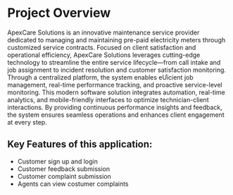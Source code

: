 # Project Overview 
ApexCare Solutions is an innovative maintenance service provider dedicated
to managing and maintaining pre-paid electricity meters through customized service contracts. Focused
on client satisfaction and operational efficiency, ApexCare Solutions leverages cutting-edge
technology to streamline the entire service lifecycle—from call intake and job assignment to
incident resolution and customer satisfaction monitoring. Through a centralized platform, the
system enables eƯicient job management, real-time performance tracking, and proactive
service-level monitoring.
This modern software solution integrates automation, real-time analytics, and mobile-friendly
interfaces to optimize technician-client interactions. By providing continuous performance
insights and feedback, the system ensures seamless operations and enhances client
engagement at every step.

## Key Features of this application:
- Customer sign up and login
- Customer feedback submission
- Customer complaint submission
- Agents can view costumer complaints
